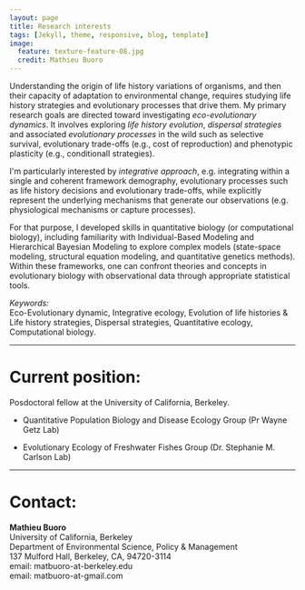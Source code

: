 ```yaml
---
layout: page
title: Research interests
tags: [Jekyll, theme, responsive, blog, template]
image:
  feature: texture-feature-08.jpg
  credit: Mathieu Buoro
---
```



Understanding the origin of life history variations of organisms, and then their capacity of adaptation to environmental change, requires studying life history strategies and evolutionary processes that drive them. My primary research goals are directed toward investigating _eco-evolutionary dynamics_. It involves exploring _life history evolution_, _dispersal strategies_ and associated _evolutionary processes_ in the wild such as selective survival, evolutionary trade-offs (e.g., cost of reproduction) and phenotypic plasticity (e.g., conditionalI strategies).  



I'm particularly interested by _integrative approach_, e.g. integrating within a single and coherent framework demography, evolutionary processes such as life history decisions and evolutionary trade-offs, while explicitly represent the underlying mechanisms that generate our observations (e.g. physiological mechanisms or capture processes).  



For that purpose, I developed skills in quantitative biology (or computational biology), including familiarity with Individual-Based Modeling and Hierarchical Bayesian Modeling to explore complex models (state-space modeling, structural equation modeling, and quantitative genetics methods). Within these frameworks, one can confront theories and concepts in evolutionary biology with observational data through appropriate statistical tools.  
  

_Keywords:_    
Eco-Evolutionary dynamic, Integrative ecology, Evolution of life histories & Life history strategies, Dispersal strategies, Quantitative ecology, Computational biology.  


---

# Current position:  
Posdoctoral fellow at the University of California, Berkeley. 

* Quantitative Population Biology and Disease Ecology Group (Pr Wayne Getz Lab)  

* Evolutionary Ecology of Freshwater Fishes Group (Dr. Stephanie M. Carlson Lab)  

---

# Contact:
__Mathieu Buoro__  
University of California, Berkeley  
Department of Environmental Science, Policy & Management   
137 Mulford Hall, Berkeley, CA, 94720-3114   
email: matbuoro-at-berkeley.edu  
email: matbuoro-at-gmail.com